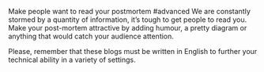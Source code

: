 Make people want to read your postmortem #advanced We are constantly stormed by a quantity of information, it’s tough to get people to read you.
Make your post-mortem attractive by adding humour, a pretty diagram or anything that would catch your audience attention.

Please, remember that these blogs must be written in English to further your technical ability in a variety of settings.
